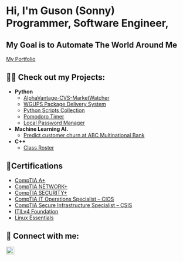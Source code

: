 <h1>Hi, I'm Guson (Sonny) <br/><a>Programmer, Software Engineer</a>, </h1><h2>My Goal is to Automate The World Around Me</h2>

[My Portfolio](https://sonnyportfolio-461e6a9ab698.herokuapp.com/)

<h2>👨‍💻 Check out my Projects:</h2>

- <b>Python</b>
  -  [AlphaVantage-CVS-MarketWatcher ](https://github.com/SonnyGU/AlphaVantage-CVS-MarketWatcher)
  - [WGUPS Package Delivery System](https://github.com/SonnyGU/NearestNeighborAlgo)
  - [Python Scripts Collection](https://github.com/SonnyGU/PythonScipts)
  - [Pomodoro Timer](https://github.com/SonnyGU/studytimer)
  - [Local Password Manager](https://github.com/SonnyGU/G_Lock)
- <b>Machine Learning AI.</b>
  - [Predict customer churn at ABC Multinational Bank](https://colab.research.google.com/drive/1Vx90sdC41tB-qXFVG_svyK_OD5E8dfdJ)
- <b>C++</b>
  - [Class Roster](https://github.com/SonnyGU/ClassRoster)

<h2>📑Certifications</h2>
  
  - [CompTIA A+](https://drive.google.com/file/d/1g0fcDrD5eBTd0wsRjC-Fexy7Z4r1O1pH/view?usp=sharing)
  - [CompTIA NETWORK+](https://drive.google.com/file/d/1E0_zzWZUQVu0SzQpa0GHS_OkxVp-5sIW/view?usp=sharing)
  - [CompTIA SECURITY+](https://drive.google.com/file/d/1bWuTboRIBxtsOQ1kLNYEoyCiU1dmaFwq/view?usp=sharing)
  - [CompTIA IT Operations Specialist – CIOS](https://drive.google.com/file/d/1azOy8yhtPOs565FsL2mOrbYy8LmkEjUb/view?usp=sharing)
  - [CompTIA Secure Infrastructure Specialist – CSIS](https://drive.google.com/file/d/1EmHQT4aoAoTO2-_5ufq-UknHg7jyJhFU/view?usp=sharing)
  - [ITILv4 Foundation](https://drive.google.com/file/d/1bATpwQPhxs3_nYQTFHmLw-kK9hQpERiL/view?usp=sharing)
  - [Linux Essentials](https://drive.google.com/file/d/14Eq125UU4Nbx3DpC8QKppE7oF5XS3nf2/view?usp=sharing)
    
<h2> 🤳 Connect with me:</h2>

[<img align="left" alt="JoshMadakor | LinkedIn" width="22px" src="https://cdn.jsdelivr.net/npm/simple-icons@v3/icons/linkedin.svg" />][linkedin]

[linkedin]: https://www.linkedin.com/in/gulysse/

